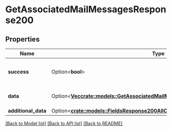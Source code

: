 # GetAssociatedMailMessagesResponse200

## Properties

Name | Type | Description | Notes
------------ | ------------- | ------------- | -------------
**success** | Option<**bool**> | If the response is successful or not | [optional]
**data** | Option<[**Vec<crate::models::GetAssociatedMailMessagesResponse200AllOfDataInner>**](getAssociatedMailMessagesResponse200_allOf_data_inner.md)> | The array of mail messages | [optional]
**additional_data** | Option<[**crate::models::FieldsResponse200AllOfAdditionalData**](fieldsResponse200_allOf_additional_data.md)> |  | [optional]

[[Back to Model list]](../README.md#documentation-for-models) [[Back to API list]](../README.md#documentation-for-api-endpoints) [[Back to README]](../README.md)


